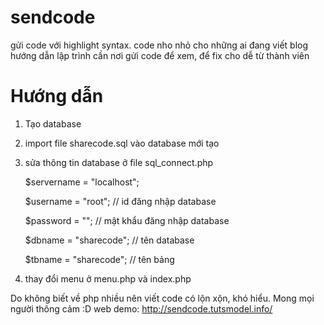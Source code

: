 # sendcode
gửi code với highlight syntax. code nho nhỏ cho những ai đang viết blog hướng dẫn lập trình cần nơi gửi code để xem, để fix cho dễ từ thành viên
# Hướng dẫn
1. Tạo database
2. import file sharecode.sql vào database mới tạo
3. sửa thông tin database ở file sql_connect.php

	$servername = "localhost";
	
	$username = "root"; // id đăng nhập database
	
	$password = ""; // mật khẩu đăng nhập database
	
	$dbname = "sharecode"; // tên database

	$tbname = "sharecode"; // tên bảng
	
4. thay đổi menu ở menu.php và index.php

Do không biết về php nhiều nên viết code có lộn xộn, khó hiểu. Mong mọi người thông cảm :D
web demo: http://sendcode.tutsmodel.info/
